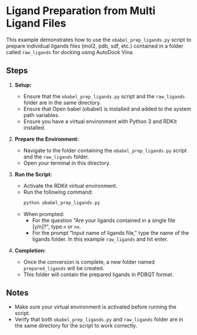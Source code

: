 # Ligand Preparation from Multi Ligand Files

This example demonstrates how to use the `obabel_prep_ligands.py` script to prepare individual ligands files (mol2, pdb, sdf, etc.) contained in a folder called `raw_ligands` for docking using AutoDock Vina.

## Steps

1. **Setup:**
   - Ensure that the `obabel_prep_ligands.py` script and the `raw_ligands` folder are in the same directory.
   - Ensure that Open babel (obabel) is installed and added to the system path variables.
   - Ensure you have a virtual environment with Python 3 and RDKit installed.

2. **Prepare the Environment:**
   - Navigate to the folder containing the `obabel_prep_ligands.py` script and the `raw_ligands` folder.
   - Open your terminal in this directory.

3. **Run the Script:**
   - Activate the RDKit virtual environment.
   - Run the following command:
     ```bash
     python obabel_prep_ligands.py
     ```
   - When prompted:
     - For the question "Are your ligands contained in a single file [y/n]?", type `n` or `no`.
     - For the prompt "Input name of ligands file," type the name of the ligands folder. In this example `raw_ligands` and hit enter.

4. **Completion:**
   - Once the conversion is complete, a new folder named `prepared_ligands` will be created.
   - This folder will contain the prepared ligands in PDBQT format.

## Notes
- Make sure your virtual environment is activated before running the script.
- Verify that both `obabel_prep_ligands.py` and `raw_ligands` folder are in the same directory for the script to work correctly.
